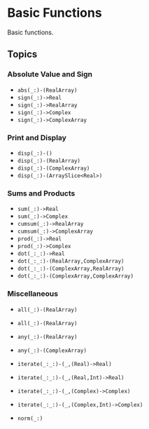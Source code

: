 # Basic Functions

Basic functions.

## Topics

### Absolute Value and Sign
- ``abs(_:)-(RealArray)``
- ``sign(_:)->Real``
- ``sign(_:)->RealArray``
- ``sign(_:)->Complex``
- ``sign(_:)->ComplexArray``

### Print and Display
- ``disp(_:)-()``
- ``disp(_:)-(RealArray)``
- ``disp(_:)-(ComplexArray)``
- ``disp(_:)-(ArraySlice<Real>)``

### Sums and Products
- ``sum(_:)->Real``
- ``sum(_:)->Complex``
- ``cumsum(_:)->RealArray``
- ``cumsum(_:)->ComplexArray``
- ``prod(_:)->Real``
- ``prod(_:)->Complex``
- ``dot(_:_:)->Real``
- ``dot(_:_:)-(RealArray,ComplexArray)``
- ``dot(_:_:)-(ComplexArray,RealArray)``
- ``dot(_:_:)-(ComplexArray,ComplexArray)``

### Miscellaneous

- ``all(_:)-(RealArray)``
- ``all(_:)-(RealArray)``
- ``any(_:)-(RealArray)``
- ``any(_:)-(ComplexArray)``

- ``iterate(_:_:)-(_,(Real)->Real)``
- ``iterate(_:_:)-(_,(Real,Int)->Real)``
- ``iterate(_:_:)-(_,(Complex)->Complex)``
- ``iterate(_:_:)-(_,(Complex,Int)->Complex)``

- ``norm(_:)``

